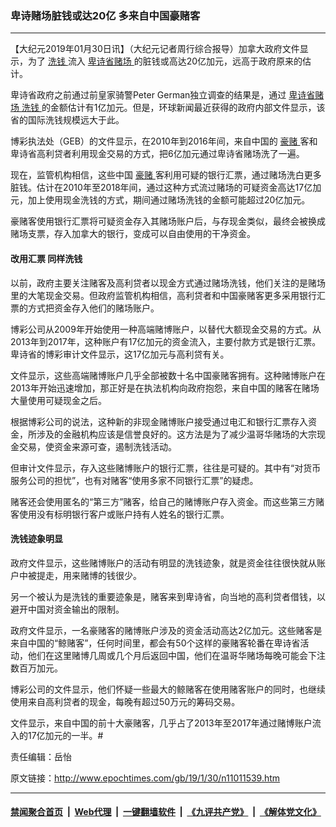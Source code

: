 ### 卑诗赌场脏钱或达20亿 多来自中国豪赌客
------------------------

<p>
 【大纪元2019年01月30日讯】（大纪元记者周行综合报导）加拿大政府文件显示，为了
 <a href="http://www.epochtimes.com/gb/tag/%E6%B4%97%E9%92%B1.html">
  洗钱
 </a>
 流入
 <a href="http://www.epochtimes.com/gb/tag/%E5%8D%91%E8%AF%97%E7%9C%81%E8%B5%8C%E5%9C%BA.html">
  卑诗省赌场
 </a>
 的脏钱或高达20亿加元，远高于政府原来的估计。
</p>
<p>
 卑诗省政府之前通过前皇家骑警Peter German独立调查的结果是，通过
 <a href="http://www.epochtimes.com/gb/tag/%E5%8D%91%E8%AF%97%E7%9C%81%E8%B5%8C%E5%9C%BA.html">
  卑诗省赌场
 </a>
 <a href="http://www.epochtimes.com/gb/tag/%E6%B4%97%E9%92%B1.html">
  洗钱
 </a>
 的金额估计有1亿加元。但是，环球新闻最近获得的政府内部文件显示，该省的国际洗钱规模远大于此。
</p>
<p>
 博彩执法处（GEB）的文件显示，在2010年到2016年间，来自中国的
 <a href="http://www.epochtimes.com/gb/tag/%E8%B1%AA%E8%B5%8C.html">
  豪赌
 </a>
 客和卑诗省高利贷者利用现金交易的方式，把6亿加元通过卑诗省赌场洗了一遍。
</p>
<p>
 现在，监管机构相信，这些中国
 <a href="http://www.epochtimes.com/gb/tag/%E8%B1%AA%E8%B5%8C.html">
  豪赌
 </a>
 客利用可疑的银行汇票，通过赌场洗白更多脏钱。估计在2010年至2018年间，通过这种方式流过赌场的可疑资金高达17亿加元，加上使用现金洗钱的方式，期间通过赌场洗钱的金额可能超过20亿加元。
</p>
<p>
 豪赌客使用银行汇票将可疑资金存入其赌场账户后，与存现金类似，最终会被换成赌场支票，存入加拿大的银行，变成可以自由使用的干净资金。
</p>
<h4>
 改用汇票 同样洗钱
</h4>
<p>
 以前，政府主要关注赌客及高利贷者以现金方式通过赌场洗钱，他们关注的是赌场里的大笔现金交易。但政府监管机构相信，高利贷者和中国豪赌客更多采用银行汇票的方式把资金存入他们的赌场账户。
</p>
<p>
 博彩公司从2009年开始使用一种高端赌博账户，以替代大额现金交易的方式。从2013年到2017年，这种账户有17亿加元的资金流入，主要付款方式是银行汇票。卑诗省的博彩审计文件显示，这17亿加元与高利贷有关。
</p>
<p>
 文件显示，这些高端赌博账户几乎全部被数十名中国豪赌客拥有。这种赌博账户在2013年开始迅速增加，那正好是在执法机构向政府抱怨，来自中国的赌客在赌场大量使用可疑现金之后。
</p>
<p>
 根据博彩公司的说法，这种新的非现金赌博账户接受通过电汇和银行汇票存入资金，所涉及的金融机构应该是信誉良好的。这方法是为了减少温哥华赌场的大宗现金交易，使资金来源可查，遏制洗钱活动。
</p>
<p>
 但审计文件显示，存入这些赌博账户的银行汇票，往往是可疑的。其中有“对货币服务公司的担忧”，也有对赌客“使用多家不同银行汇票”的疑虑。
</p>
<p>
 赌客还会使用匿名的“第三方”赌客，给自己的赌博账户存入资金。而这些第三方赌客使用没有标明银行客户或账户持有人姓名的银行汇票。
</p>
<h4>
 洗钱迹象明显
</h4>
<p>
 政府文件显示，这些赌博账户的活动有明显的洗钱迹象，就是资金往往很快就从账户中被提走，用来赌博的钱很少。
</p>
<p>
 另一个被认为是洗钱的重要迹象是，赌客来到卑诗省，向当地的高利贷者借钱，以避开中国对资金输出的限制。
</p>
<p>
 政府文件显示，一名豪赌客的赌博账户涉及的资金活动高达2亿加元。这些赌客是来自中国的“鲸赌客”，任何时间里，都会有50个这样的豪赌客轮番在卑诗省活动，他们在这里赌博几周或几个月后返回中国，他们在温哥华赌场每晚可能会下注数百万加元。
</p>
<p>
 博彩公司的文件显示，他们怀疑一些最大的鲸赌客在使用赌客账户的同时，也继续使用来自高利贷者的现金，每晚有超过50万元的筹码交易。
</p>
<p>
 文件显示，来自中国的前十大豪赌客，几乎占了2013年至2017年通过赌博账户流入的17亿加元的一半。#
</p>
<p>
 责任编辑：岳怡
</p>

原文链接：http://www.epochtimes.com/gb/19/1/30/n11011539.htm


------------------------
#### [禁闻聚合首页](https://github.com/gfw-breaker/banned-news/blob/master/README.md) &nbsp;|&nbsp; [Web代理](https://github.com/gfw-breaker/open-proxy/blob/master/README.md) &nbsp;|&nbsp; [一键翻墙软件](https://github.com/gfw-breaker/nogfw/blob/master/README.md) &nbsp;|&nbsp; [《九评共产党》](https://github.com/gfw-breaker/9ping.md/blob/master/README.md#九评之一评共产党是什么) &nbsp;|&nbsp; [《解体党文化》](https://github.com/gfw-breaker/jtdwh.md/blob/master/README.md#绪论)
